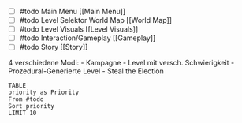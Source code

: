 
- [ ] #todo  Main Menu [[Main Menu]]
- [ ] #todo  Level Selektor World Map [[World Map]]
- [ ] #todo  Level Visuals [[Level Visuals]]
- [ ] #todo  Interaction/Gameplay [[Gameplay]]
- [ ] #todo Story [[Story]]

4 verschiedene Modi: 
	- Kampagne
	- Level mit versch. Schwierigkeit
	- Prozedural-Generierte Level
	- Steal the Election

```dataview
TABLE
priority as Priority
From #todo 
Sort priority
LIMIT 10
```